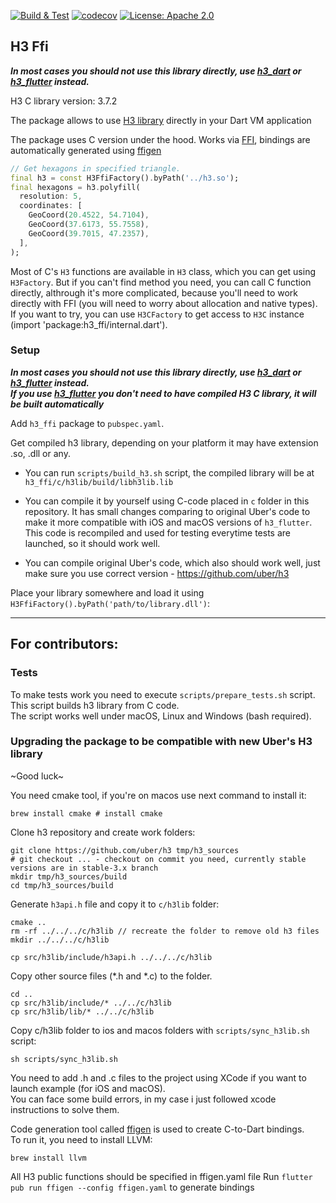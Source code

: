 <p>
<a href="https://github.com/festelo/h3_dart/actions"><img src="https://github.com/festelo/h3_dart/actions/workflows/tests.yml/badge.svg" alt="Build & Test"></a>
<a href="https://codecov.io/gh/festelo/h3_dart"><img src="https://codecov.io/gh/festelo/h3_dart/branch/master/graph/badge.svg" alt="codecov"></a>
<a href="https://opensource.org/licenses/Apache-2.0"><img src="https://img.shields.io/badge/License-Apache_2.0-blue.svg" alt="License: Apache 2.0"></a>
</p>

## H3 Ffi

***In most cases you should not use this library directly, use [h3_dart](https://pub.dev/packages/h3_dart/) or [h3_flutter](https://pub.dev/packages/h3_flutter/) instead.***  

H3 C library version: 3.7.2

The package allows to use [H3 library](https://github.com/uber/h3) directly in your Dart VM application

The package uses C version under the hood. 
Works via [FFI](https://pub.dev/packages/ffi), bindings are automatically generated using [ffigen](https://pub.dev/packages/ffige)

```dart
// Get hexagons in specified triangle.
final h3 = const H3FfiFactory().byPath('../h3.so');
final hexagons = h3.polyfill(
  resolution: 5,
  coordinates: [
    GeoCoord(20.4522, 54.7104),
    GeoCoord(37.6173, 55.7558),
    GeoCoord(39.7015, 47.2357),
  ],
);
```  

Most of C's `H3` functions are available in `H3` class, which you can get using `H3Factory`. But if you can't find method you need, you can call C function directly, althrough it's more complicated, because you'll need to work directly with FFI (you will need to worry about allocation and native types). If you want to try, you can use `H3CFactory` to get access to `H3C` instance (import 'package:h3_ffi/internal.dart').

### Setup

***In most cases you should not use this library directly, use [h3_dart](https://pub.dev/packages/h3_dart/) or [h3_flutter](https://pub.dev/packages/h3_flutter/) instead.***  
***If you use [h3_flutter](https://pub.dev/packages/h3_flutter/) you don't need to have compiled H3 C library, it will be built automatically***


Add `h3_ffi` package to `pubspec.yaml`.

Get compiled h3 library, depending on your platform it may have extension .so, .dll or any.

- You can run `scripts/build_h3.sh` script, the compiled library will be at `h3_ffi/c/h3lib/build/libh3lib.lib`

- You can compile it by yourself using C-code placed in `c` folder in this repository. It has small changes comparing to original Uber's code to make it more compatible with iOS and macOS versions of `h3_flutter`. This code is recompiled and used for testing everytime tests are launched, so it should work well.

- You can compile original Uber's code, which also should work well, just make sure you use correct version - https://github.com/uber/h3

Place your library somewhere and load it using `H3FfiFactory().byPath('path/to/library.dll')`:
  
-------------
## For contributors:

### Tests

To make tests work you need to execute `scripts/prepare_tests.sh` script. This script builds h3 library from C code.  
The script works well under macOS, Linux and Windows (bash required).  
  
### Upgrading the package to be compatible with new Uber's H3 library

\~Good luck\~
  

You need cmake tool, if you're on macos use next command to install it:
```
brew install cmake # install cmake
```

Clone h3 repository and create work folders:
```
git clone https://github.com/uber/h3 tmp/h3_sources 
# git checkout ... - checkout on commit you need, currently stable versions are in stable-3.x branch
mkdir tmp/h3_sources/build
cd tmp/h3_sources/build
```

Generate `h3api.h` file and copy it to `c/h3lib` folder:
```
cmake ..
rm -rf ../../../c/h3lib // recreate the folder to remove old h3 files
mkdir ../../../c/h3lib

cp src/h3lib/include/h3api.h ../../../c/h3lib
```

Copy other source files (*.h and *.c) to the folder.
```
cd ..
cp src/h3lib/include/* ../../c/h3lib
cp src/h3lib/lib/* ../../c/h3lib
```

Copy c/h3lib folder to ios and macos folders with `scripts/sync_h3lib.sh` script:
```
sh scripts/sync_h3lib.sh
```

You need to add .h and .c files to the project using XCode if you want to launch example (for iOS and macOS).  
You can face some build errors, in my case i just followed xcode instructions to solve them.  

Code generation tool called [ffigen](https://pub.dev/packages/ffige) is used to create C-to-Dart bindings.  
To run it, you need to install LLVM:
```
brew install llvm
```

All H3 public functions should be specified in ffigen.yaml file
Run `flutter pub run ffigen --config ffigen.yaml` to generate bindings